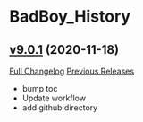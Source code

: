 # BadBoy_History

## [v9.0.1](https://github.com/funkydude/BadBoy_History/tree/v9.0.1) (2020-11-18)
[Full Changelog](https://github.com/funkydude/BadBoy_History/compare/v9.0.0...v9.0.1) [Previous Releases](https://github.com/funkydude/BadBoy_History/releases)

- bump toc  
- Update workflow  
- add github directory  
